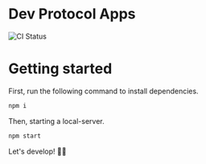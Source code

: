 # Dev Protocol Apps

![CI Status](https://github.com/dev-protocol/app/workflows/Node/badge.svg)

# Getting started

First, run the following command to install dependencies.

```bash
npm i
```

Then, starting a local-server.

```bash
npm start
```

Let's develop! 🧚‍♀️
